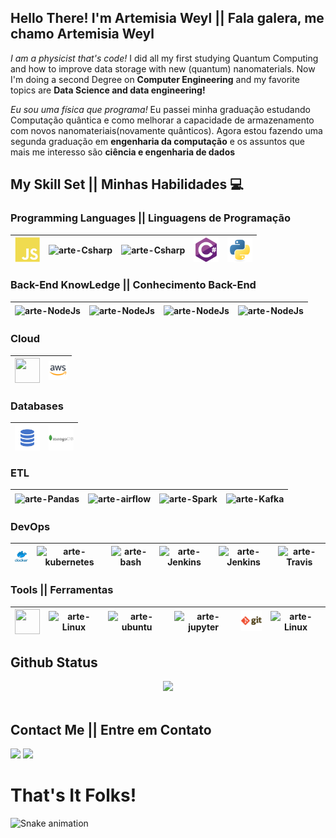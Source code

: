 ## Hello There! I'm Artemisia Weyl || Fala galera, me chamo Artemisia Weyl

_I am a physicist that's code!_ I did all my first studying  Quantum Computing and how to improve data storage with new (quantum) nanomaterials. Now I'm doing a second Degree on **Computer Engineering** and my favorite topics are **Data Science and data engineering!**

_Eu sou uma física que programa!_  Eu passei minha graduação estudando Computação quântica e  como melhorar a capacidade de armazenamento com novos nanomateriais(novamente  quânticos). Agora estou fazendo uma segunda graduação em **engenharia da computação** e os assuntos que mais me interesso são **ciência e engenharia de dados**



##  My Skill Set || Minhas Habilidades :computer:



###  **Programming Languages** || Linguagens de Programação

| <img align="center" alt="arte-Js" height="40" width="40" src="https://raw.githubusercontent.com/devicons/devicon/master/icons/javascript/javascript-plain.svg"> | <img align="center" alt="arte-Csharp" height="40" width="40" src="https://cdn.jsdelivr.net/gh/devicons/devicon/icons/c/c-original.svg" /> | <img align="center" alt="arte-Csharp" height="40" width="40" src="https://cdn.jsdelivr.net/gh/devicons/devicon/icons/cplusplus/cplusplus-original.svg" /> | <img align="center" alt="arte-Csharp" height="40" width="40" src="https://raw.githubusercontent.com/devicons/devicon/master/icons/csharp/csharp-original.svg"> | <img align="center" alt="arte-Python" height="40" width="40" src="https://raw.githubusercontent.com/devicons/devicon/master/icons/python/python-original.svg"> |
| :----------------------------------------------------------: | :----------------------------------------------------------: | :----------------------------------------------------------: | :----------------------------------------------------------: | :----------------------------------------------------------: |



### **Back-End KnowLedge || Conhecimento Back-End**

| <img align="center" alt="arte-NodeJs" height="30" width="40" src="https://cdn.jsdelivr.net/gh/devicons/devicon/icons/nodejs/nodejs-original.svg" /> | <img align="center" alt="arte-NodeJs" height="30" width="40"  src="https://cdn.jsdelivr.net/gh/devicons/devicon/icons/dotnetcore/dotnetcore-original.svg" /> | <img align="center" alt="arte-NodeJs" height="30" width="40"   src="https://cdn.jsdelivr.net/gh/devicons/devicon/icons/firebase/firebase-plain.svg" /> | <img  align="center" alt="arte-NodeJs" height="30" width="40"   src="https://cdn.jsdelivr.net/gh/devicons/devicon/icons/apache/apache-original-wordmark.svg" /> |
| :----------------------------------------------------------: | :----------------------------------------------------------: | :----------------------------------------------------------: | :----------------------------------------------------------: |

### **Cloud**

| <img align = "left" height="40" width="40" src="https://cdn.jsdelivr.net/gh/devicons/devicon/icons/azure/azure-original-wordmark.svg" /> | <img align="left" height="30" src="https://raw.githubusercontent.com/github/explore/main/topics/aws/aws.png" > |
| :----------------------------------------------------------: | :----------------------------------------------------------: |

### **Databases** 

| <img align="center" alt="arte-SQL" height="40" width="40" src="https://raw.githubusercontent.com/github/explore/master/topics/sql/sql.png"> | <img align="center" alt="arte-mongoDB" height="40" width="40" src="https://raw.githubusercontent.com/github/explore/master/topics/mongodb/mongodb.png"> |
| :----------------------------------------------------------: | :----------------------------------------------------------: |


### **ETL** 

| <img align="center" alt="arte-Pandas" height="40" width="40"   src="https://cdn.jsdelivr.net/gh/devicons/devicon/icons/pandas/pandas-original.svg" /> | <img align="center" alt="arte-airflow" height="40" width="40"  src="https://media.github.ibm.com/user/421912/files/fd244221-d6dc-4e47-8a23-ca0cddd0aedf"> | <img align="center" alt="arte-Spark" height="40" width="40" src="https://media.github.ibm.com/user/421912/files/b4e26b72-c1bb-44d6-bcd3-debfc65fe224"> | <img align="center" alt="arte-Kafka" height="40" width="40" src="https://cdn.jsdelivr.net/gh/devicons/devicon/icons/apachekafka/apachekafka-original.svg" /> |
| :----------------------------------------------------------: | :----------------------------------------------------------: | :----------------------------------------------------------: | :----------------------------------------------------------: |

### **DevOps** 
| <img title="Docker" align="center" alt="Docker" width="40px" src="https://raw.githubusercontent.com/github/explore/master/topics/docker/docker.png"> | <img align="center" alt="arte-kubernetes" height="50" width="50" src="https://cdn.jsdelivr.net/gh/devicons/devicon/icons/kubernetes/kubernetes-plain.svg" /> | <img fill="white" align="center" alt="arte-bash" height="40" width="40" src="https://cdn.jsdelivr.net/gh/devicons/devicon/icons/bash/bash-original.svg" /> | <img align="center" alt="arte-Jenkins" height="40" width="40" src="https://cdn.jsdelivr.net/gh/devicons/devicon/icons/jenkins/jenkins-original.svg" /> | <img align="center" alt="arte-Jenkins" height="40" width="40"  src="https://private-user-images.githubusercontent.com/63889308/289572961-a54d7a22-f40b-4667-a0aa-eb8116324b13.png"> | <img align="center" alt="arte-Travis" height="40" width="40" src="https://cdn.jsdelivr.net/gh/devicons/devicon/icons/travis/travis-plain.svg" /> |
| :----------------------------------------------------------: | :----------------------------------------------------------: | :----------------------------------------------------------: | :----------------------------------------------------------: | :----------------------------------------------------------: | :----------------------------------------------------------: 




### **Tools** || Ferramentas
| <img align ="center" height ="40" width="40" src="https://cdn.jsdelivr.net/gh/devicons/devicon/icons/vscode/vscode-original.svg" /> | <img align="center" alt="arte-Linux" height="40" width="40" src="https://cdn.jsdelivr.net/gh/devicons/devicon/icons/linux/linux-original.svg" /> | <img align="center" alt="arte-ubuntu" height="40" width="40" src="https://cdn.jsdelivr.net/gh/devicons/devicon/icons/ubuntu/ubuntu-plain.svg" /> | <img   align="center" alt="arte-jupyter" height="40" width="40" src="https://cdn.jsdelivr.net/gh/devicons/devicon/icons/jupyter/jupyter-original-wordmark.svg" /> | <img title="git" alt="git" width="40px" src="https://raw.githubusercontent.com/github/explore/master/topics/git/git.png"> | <img   align="center" alt="arte-Linux" height="40" width="40" src="https://cdn.jsdelivr.net/gh/devicons/devicon/icons/ssh/ssh-original-wordmark.svg" /> |
| :----------------------------------------------------------: | :----------------------------------------------------------: | :----------------------------------------------------------: | :----------------------------------------------------------: | :----------------------------------------------------------: | :----------------------------------------------------------: 

## Github Status


<div align="center">
  <!--<img height="180em" src="https://github-readme-stats.vercel.app/api?username=arteweyl&sh1ow_icons=true&theme=dracula&include_all_commits=true&count_private=true"/>-->
  <img height="180em" src="https://github-readme-stats.vercel.app/api/top-langs/?username=arteweyl&layout=compact&langs_count=7&theme=dracula"/>
</div>
<div style="display: inline_block"><br>




  ## Contact Me ||  Entre em Contato
  <a href = "mailto:arteweyl@gmail.com"><img src="https://img.shields.io/badge/-Gmail-%23333?style=for-the-badge&logo=gmail&logoColor=white" target="_blank"></a>
  <a href="https://www.linkedin.com/in/arteweyl/" target="_blank"><img src="https://img.shields.io/badge/-LinkedIn-%230077B5?style=for-the-badge&logo=linkedin&logoColor=white" target="_blank"></a> 


  

# That's It Folks!

  ![Snake animation](https://github.com/arteweyl/arteweyl/blob/output/github-contribution-grid-snake.svg)

